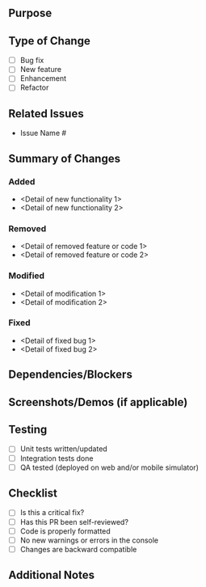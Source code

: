 ## Purpose
<!-- Describe the purpose of this PR. A general overview of the changes included in this PR -->

## Type of Change

- [ ] Bug fix
- [ ] New feature
- [ ] Enhancement
- [ ] Refactor

## Related Issues

- Issue Name #<linear-issue-link>

## Summary of Changes

### Added

- <Detail of new functionality 1>
- <Detail of new functionality 2>

### Removed

- <Detail of removed feature or code 1>
-  <Detail of removed feature or code 2>

### Modified

- <Detail of modification 1>
- <Detail of modification 2>

### Fixed

- <Detail of fixed bug 1>
- <Detail of fixed bug 2>

## Dependencies/Blockers
<!-- List any dependencies that need to be merged or deployed before this PR -->

## Screenshots/Demos (if applicable)
<!-- Include screenshots or demo links to help reviewers understand the impact of the changes -->

## Testing

- [ ] Unit tests written/updated
- [ ] Integration tests done
- [ ] QA tested (deployed on web and/or mobile simulator)

## Checklist

- [ ] Is this a critical fix?
- [ ] Has this PR been self-reviewed?
- [ ] Code is properly formatted
- [ ] No new warnings or errors in the console
- [ ] Changes are backward compatible

## Additional Notes
<!-- Add any other relevant notes or comments for the reviewers -->